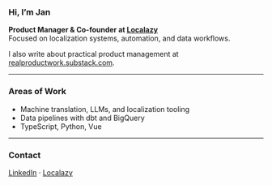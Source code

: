 ### Hi, I’m Jan  

**Product Manager & Co-founder at [Localazy](https://localazy.com)**  
Focused on localization systems, automation, and data workflows.  

I also write about practical product management at [realproductwork.substack.com](https://realproductwork.substack.com).

---

### Areas of Work  
- Machine translation, LLMs, and localization tooling  
- Data pipelines with dbt and BigQuery  
- TypeScript, Python, Vue

---

### Contact  
[LinkedIn](https://www.linkedin.com/in/xbilek18/) · [Localazy](https://localazy.com)
